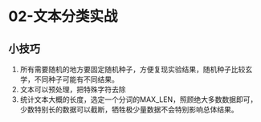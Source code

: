 # 02-文本分类实战

## 小技巧
1. 所有需要随机的地方要固定随机种子，方便复现实验结果，随机种子比较玄学，不同种子可能有不同结果。
2. 文本可以预处理，把特殊字符去除
3. 统计文本大概的长度，选定一个分词的MAX_LEN，照顾绝大多数数据即可，少数特别长的数据可以截断，牺牲极少量数据不会特别影响总体结果。